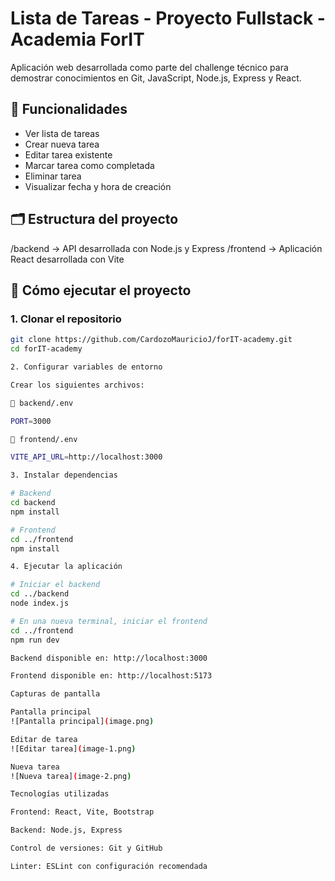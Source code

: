 # Lista de Tareas - Proyecto Fullstack - Academia ForIT

Aplicación web desarrollada como parte del challenge técnico para demostrar conocimientos en Git, JavaScript, Node.js, Express y React.

## 🧾 Funcionalidades

- Ver lista de tareas
- Crear nueva tarea
- Editar tarea existente
- Marcar tarea como completada
- Eliminar tarea
- Visualizar fecha y hora de creación

## 🗂️ Estructura del proyecto

/backend -> API desarrollada con Node.js y Express
/frontend -> Aplicación React desarrollada con Vite

## 🚀 Cómo ejecutar el proyecto

### 1. Clonar el repositorio

```bash
git clone https://github.com/CardozoMauricioJ/forIT-academy.git
cd forIT-academy

2. Configurar variables de entorno

Crear los siguientes archivos:

📁 backend/.env

PORT=3000

📁 frontend/.env

VITE_API_URL=http://localhost:3000

3. Instalar dependencias

# Backend
cd backend
npm install

# Frontend
cd ../frontend
npm install

4. Ejecutar la aplicación

# Iniciar el backend
cd ../backend
node index.js

# En una nueva terminal, iniciar el frontend
cd ../frontend
npm run dev

Backend disponible en: http://localhost:3000

Frontend disponible en: http://localhost:5173

Capturas de pantalla

Pantalla principal
![Pantalla principal](image.png)

Editar de tarea
![Editar tarea](image-1.png)

Nueva tarea
![Nueva tarea](image-2.png)

Tecnologías utilizadas

Frontend: React, Vite, Bootstrap

Backend: Node.js, Express

Control de versiones: Git y GitHub

Linter: ESLint con configuración recomendada